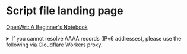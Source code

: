 # Script file landing page

[OpenWrt: A Beginner's Notebook](https://site-u2023.github.io)

<details><summary>If you cannot resolve AAAA records (IPv6 addresses), please use the following via Cloudflare Workers proxy.</summary>

[via proxy](https://proxy.site-u.workers.dev/proxy?url=https://site-u2023.github.io/)

---
</details>
